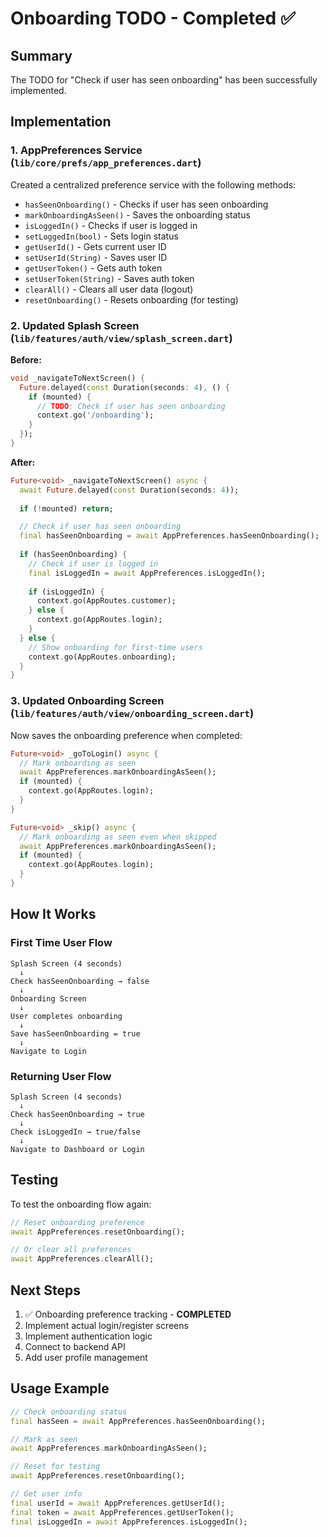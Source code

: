 # Onboarding TODO - Completed ✅

## Summary

The TODO for "Check if user has seen onboarding" has been successfully implemented.

## Implementation

### 1. **AppPreferences Service** (`lib/core/prefs/app_preferences.dart`)

Created a centralized preference service with the following methods:

- `hasSeenOnboarding()` - Checks if user has seen onboarding
- `markOnboardingAsSeen()` - Saves the onboarding status
- `isLoggedIn()` - Checks if user is logged in
- `setLoggedIn(bool)` - Sets login status
- `getUserId()` - Gets current user ID
- `setUserId(String)` - Saves user ID
- `getUserToken()` - Gets auth token
- `setUserToken(String)` - Saves auth token
- `clearAll()` - Clears all user data (logout)
- `resetOnboarding()` - Resets onboarding (for testing)

### 2. **Updated Splash Screen** (`lib/features/auth/view/splash_screen.dart`)

**Before:**

```dart
void _navigateToNextScreen() {
  Future.delayed(const Duration(seconds: 4), () {
    if (mounted) {
      // TODO: Check if user has seen onboarding
      context.go('/onboarding');
    }
  });
}
```

**After:**

```dart
Future<void> _navigateToNextScreen() async {
  await Future.delayed(const Duration(seconds: 4));
  
  if (!mounted) return;

  // Check if user has seen onboarding
  final hasSeenOnboarding = await AppPreferences.hasSeenOnboarding();
  
  if (hasSeenOnboarding) {
    // Check if user is logged in
    final isLoggedIn = await AppPreferences.isLoggedIn();
    
    if (isLoggedIn) {
      context.go(AppRoutes.customer);
    } else {
      context.go(AppRoutes.login);
    }
  } else {
    // Show onboarding for first-time users
    context.go(AppRoutes.onboarding);
  }
}
```

### 3. **Updated Onboarding Screen** (`lib/features/auth/view/onboarding_screen.dart`)

Now saves the onboarding preference when completed:

```dart
Future<void> _goToLogin() async {
  // Mark onboarding as seen
  await AppPreferences.markOnboardingAsSeen();
  if (mounted) {
    context.go(AppRoutes.login);
  }
}

Future<void> _skip() async {
  // Mark onboarding as seen even when skipped
  await AppPreferences.markOnboardingAsSeen();
  if (mounted) {
    context.go(AppRoutes.login);
  }
}
```

## How It Works

### First Time User Flow

```
Splash Screen (4 seconds)
  ↓
Check hasSeenOnboarding → false
  ↓
Onboarding Screen
  ↓
User completes onboarding
  ↓
Save hasSeenOnboarding = true
  ↓
Navigate to Login
```

### Returning User Flow

```
Splash Screen (4 seconds)
  ↓
Check hasSeenOnboarding → true
  ↓
Check isLoggedIn → true/false
  ↓
Navigate to Dashboard or Login
```

## Testing

To test the onboarding flow again:

```dart
// Reset onboarding preference
await AppPreferences.resetOnboarding();

// Or clear all preferences
await AppPreferences.clearAll();
```

## Next Steps

1. ✅ Onboarding preference tracking - **COMPLETED**
2. Implement actual login/register screens
3. Implement authentication logic
4. Connect to backend API
5. Add user profile management

## Usage Example

```dart
// Check onboarding status
final hasSeen = await AppPreferences.hasSeenOnboarding();

// Mark as seen
await AppPreferences.markOnboardingAsSeen();

// Reset for testing
await AppPreferences.resetOnboarding();

// Get user info
final userId = await AppPreferences.getUserId();
final token = await AppPreferences.getUserToken();
final isLoggedIn = await AppPreferences.isLoggedIn();
```
